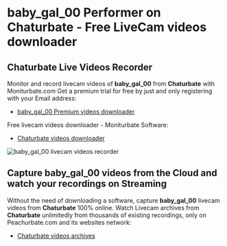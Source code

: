 # baby_gal_00 Performer on Chaturbate - Free LiveCam videos downloader

## Chaturbate Live Videos Recorder

Monitor and record livecam videos of **baby_gal_00** from **Chaturbate** with Moniturbate.com
Get a premium trial for free by just and only registering with your Email address:
* [baby_gal_00 Premium videos downloader](https://moniturbate.com/request-demo-licence-key.html)

Free livecam videos downloader - Moniturbate Software:
* [Chaturbate videos downloader](https://moniturbate.com/moniturbate-download-software.html)

![baby_gal_00 livecam videos recorder](https://peachurnet.com/templates/moniturbate-software.png)


## Capture baby_gal_00 videos from the Cloud and watch your recordings on Streaming

Without the need of downloading a software, capture **baby_gal_00** livecam videos from **Chaturbate** 100% online.
Watch Livecam archives from **Chaturbate** unlimitedly from thousands of existing recordings, only on Peachurbate.com and its websites network:
* [Chaturbate videos archives](https://peachurnet.com/)
